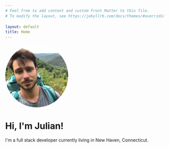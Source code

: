 ```yaml
---
# Feel free to add content and custom Front Matter to this file.
# To modify the layout, see https://jekyllrb.com/docs/themes/#overriding-theme-defaults

layout: default
title: Home
---
```


<img src="/assets/images/me.jpg" style="width:200px;border-radius:50%">

# Hi, I'm Julian!

I'm a full stack developer currently living in New Haven, Connecticut.
